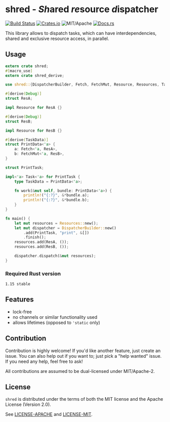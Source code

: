 # shred - *Sh*ared *re*source *d*ispatcher

[![Build Status][bi]][bl] [![Crates.io][ci]][cl] ![MIT/Apache][li] [![Docs.rs][di]][dl]

[bi]: https://travis-ci.org/torkleyy/shred.svg?branch=master
[bl]: https://travis-ci.org/torkleyy/shred

[ci]: https://img.shields.io/crates/v/shred.svg
[cl]: https://crates.io/crates/shred/

[li]: https://img.shields.io/badge/license-MIT%2FApache-blue.svg

[di]: https://docs.rs/shred/badge.svg
[dl]: https://docs.rs/shred/

This library allows to dispatch
tasks, which can have interdependencies,
shared and exclusive resource access, in parallel.

## Usage

```rust
extern crate shred;
#[macro_use]
extern crate shred_derive;

use shred::{DispatcherBuilder, Fetch, FetchMut, Resource, Resources, Task};

#[derive(Debug)]
struct ResA;

impl Resource for ResA {}

#[derive(Debug)]
struct ResB;

impl Resource for ResB {}

#[derive(TaskData)]
struct PrintData<'a> {
    a: Fetch<'a, ResA>,
    b: FetchMut<'a, ResB>,
}

struct PrintTask;

impl<'a> Task<'a> for PrintTask {
    type TaskData = PrintData<'a>;

    fn work(&mut self, bundle: PrintData<'a>) {
        println!("{:?}", &*bundle.a);
        println!("{:?}", &*bundle.b);
    }
}

fn main() {
    let mut resources = Resources::new();
    let mut dispatcher = DispatcherBuilder::new()
        .add(PrintTask, "print", &[])
        .finish();
    resources.add(ResA, ());
    resources.add(ResB, ());

    dispatcher.dispatch(&mut resources);
}
```

### Required Rust version

`1.15 stable`

## Features

* lock-free
* no channels or similar functionality used
* allows lifetimes (opposed to `'static` only)

## Contribution

Contribution is highly welcome! If you'd like another
feature, just create an issue. You can also help
out if you want to; just pick a "help wanted" issue.
If you need any help, feel free to ask!

All contributions are assumed to be dual-licensed under
MIT/Apache-2.

## License

`shred` is distributed under the terms of both the MIT 
license and the Apache License (Version 2.0).

See [LICENSE-APACHE](LICENSE-APACHE) and [LICENSE-MIT](LICENSE-MIT).
